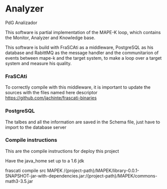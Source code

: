 # Analyzer
PdG Analizador

This software is partial implementation of the MAPE-K loop, which contains the Monitor, Analyzer and Knowledge base.

This software is build with FraSCAti as a middleware, PostgreSQL as his database and RabittMQ as the message handler and the communitarion of events between mape-k and the target system, to make a loop over a target system and measure his quality.

### FraSCAti
To correctly compile with this middleware, it is important to update the sources with the files named here descriptor https://github.com/jachinte/frascati-binaries

### PostgreSQL
The talbes and all the information are saved in the Schema file, just have to import to the database server

### Compile instructions
This are the compile instructions for deploy this project

Have the java_home set up to a 1.6 jdk

frascati compile src MAPEK /{project-path}/MAPEK/library-0.0.1-SNAPSHOT-jar-with-dependencies.jar:/{project-path}/MAPEK/commons-math3-3.5.jar
